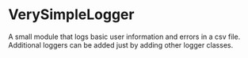 # VerySimpleLogger
A small module that logs basic user information and errors in a csv file. Additional loggers can be added just by adding other logger classes.
